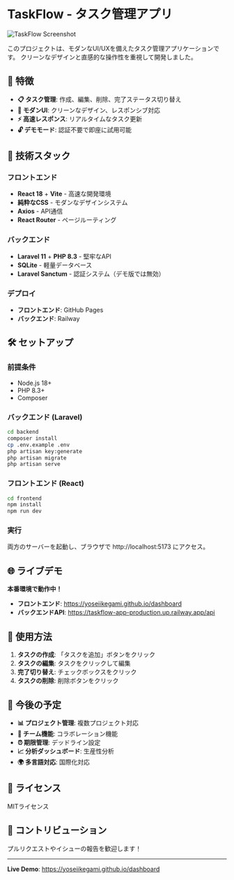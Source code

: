 # TaskFlow - タスク管理アプリ

![TaskFlow Screenshot](https://github.com/user-attachments/assets/21207543-4263-4bb1-baea-1f6c84ef2154)

このプロジェクトは、モダンなUI/UXを備えたタスク管理アプリケーションです。
クリーンなデザインと直感的な操作性を重視して開発しました。

## 🌟 特徴

- **📋 タスク管理**: 作成、編集、削除、完了ステータス切り替え
- **🎨 モダンUI**: クリーンなデザイン、レスポンシブ対応
- **⚡ 高速レスポンス**: リアルタイムなタスク更新
- **🔓 デモモード**: 認証不要で即座に試用可能

## 🚀 技術スタック

### フロントエンド
- **React 18** + **Vite** - 高速な開発環境
- **純粋なCSS** - モダンなデザインシステム
- **Axios** - API通信
- **React Router** - ページルーティング

### バックエンド
- **Laravel 11** + **PHP 8.3** - 堅牢なAPI
- **SQLite** - 軽量データベース
- **Laravel Sanctum** - 認証システム（デモ版では無効）

### デプロイ
- **フロントエンド**: GitHub Pages
- **バックエンド**: Railway

## 🛠️ セットアップ

### 前提条件
- Node.js 18+
- PHP 8.3+
- Composer

### バックエンド (Laravel)
```bash
cd backend
composer install
cp .env.example .env
php artisan key:generate
php artisan migrate
php artisan serve
```

### フロントエンド (React)
```bash
cd frontend
npm install
npm run dev
```

### 実行
両方のサーバーを起動し、ブラウザで http://localhost:5173 にアクセス。

## 🌐 ライブデモ

**本番環境で動作中！**

- **フロントエンド**: https://yoseiikegami.github.io/dashboard
- **バックエンドAPI**: https://taskflow-app-production.up.railway.app/api

## 📱 使用方法

1. **タスクの作成**: 「タスクを追加」ボタンをクリック
2. **タスクの編集**: タスクをクリックして編集
3. **完了切り替え**: チェックボックスをクリック
4. **タスクの削除**: 削除ボタンをクリック

## 🔮 今後の予定

- **📊 プロジェクト管理**: 複数プロジェクト対応
- **👥 チーム機能**: コラボレーション機能
- **⏰ 期限管理**: デッドライン設定
- **📈 分析ダッシュボード**: 生産性分析
- **🌍 多言語対応**: 国際化対応

## 📄 ライセンス

MITライセンス

## 🤝 コントリビューション

プルリクエストやイシューの報告を歓迎します！

---

**Live Demo**: https://yoseiikegami.github.io/dashboard
